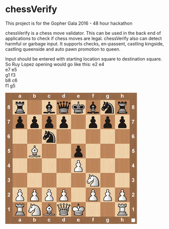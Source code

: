 # chessVerify
This project is for the Gopher Gala 2016 - 48 hour hackathon

chessVerify is a chess move validator. This can be used in the back end of applications to check if chess moves are legal.
chessVerify also can detect harmful or garbage input. It supports checks, en-passent, castling kingside, castling queenside and auto pawn promotion to queen.

Input should be entered with starting location square to destination square. So Ruy Lopez opening would go like this:
e2 e4 <br />
e7 e5 <br />
g1 f3 <br />
b8 c6 <br />
f1 g5 <br />

![Alt text](/img/ruylopez.jpg?raw=true "Ruy Lopez Opening")
